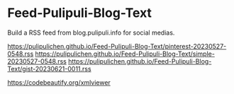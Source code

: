 # Feed-Pulipuli-Blog-Text
Build a RSS feed from blog.pulipuli.info for social medias.

https://pulipulichen.github.io/Feed-Pulipuli-Blog-Text/pinterest-20230527-0548.rss
https://pulipulichen.github.io/Feed-Pulipuli-Blog-Text/simple-20230527-0548.rss
https://pulipulichen.github.io/Feed-Pulipuli-Blog-Text/gist-20230621-0011.rss

https://codebeautify.org/xmlviewer